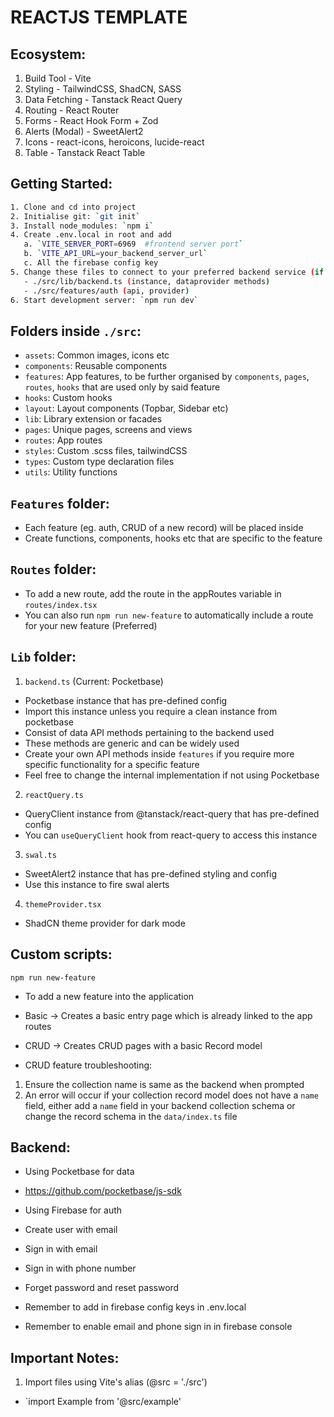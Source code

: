 # REACTJS TEMPLATE

## Ecosystem:

1. Build Tool - Vite
2. Styling - TailwindCSS, ShadCN, SASS
3. Data Fetching - Tanstack React Query
4. Routing - React Router
5. Forms - React Hook Form + Zod
6. Alerts (Modal) - SweetAlert2
7. Icons - react-icons, heroicons, lucide-react
8. Table - Tanstack React Table

## Getting Started:

```sh
1. Clone and cd into project
2. Initialise git: `git init`
3. Install node_modules: `npm i`
4. Create .env.local in root and add
   a. `VITE_SERVER_PORT=6969  #frontend server port`
   b. `VITE_API_URL=your_backend_server_url`
   c. All the firebase config key
5. Change these files to connect to your preferred backend service (if not pocketbase)
   - ./src/lib/backend.ts (instance, dataprovider methods)
   - ./src/features/auth (api, provider)
6. Start development server: `npm run dev`
```

## Folders inside `./src`:

- `assets`: Common images, icons etc
- `components`: Reusable components
- `features`: App features, to be further organised by `components`, `pages`, `routes`, `hooks` that are used only by said feature
- `hooks`: Custom hooks
- `layout`: Layout components (Topbar, Sidebar etc)
- `lib`: Library extension or facades
- `pages`: Unique pages, screens and views
- `routes`: App routes
- `styles`: Custom .scss files, tailwindCSS
- `types`: Custom type declaration files
- `utils`: Utility functions

## `Features` folder:

- Each feature (eg. auth, CRUD of a new record) will be placed inside
- Create functions, components, hooks etc that are specific to the feature

## `Routes` folder:

- To add a new route, add the route in the appRoutes variable in `routes/index.tsx`
- You can also run `npm run new-feature` to automatically include a route for your new feature (Preferred)

## `Lib` folder:

1. `backend.ts` (Current: Pocketbase)

- Pocketbase instance that has pre-defined config
- Import this instance unless you require a clean instance from pocketbase
- Consist of data API methods pertaining to the backend used
- These methods are generic and can be widely used
- Create your own API methods inside `features` if you require more specific functionality for a specific feature
- Feel free to change the internal implementation if not using Pocketbase

2. `reactQuery.ts`

- QueryClient instance from @tanstack/react-query that has pre-defined config
- You can `useQueryClient` hook from react-query to access this instance

3. `swal.ts`

- SweetAlert2 instance that has pre-defined styling and config
- Use this instance to fire swal alerts

4. `themeProvider.tsx`

- ShadCN theme provider for dark mode

## Custom scripts:

`npm run new-feature`

- To add a new feature into the application
- Basic -> Creates a basic entry page which is already linked to the app routes
- CRUD -> Creates CRUD pages with a basic Record model

- CRUD feature troubleshooting:

1. Ensure the collection name is same as the backend when prompted
2. An error will occur if your collection record model does not have a `name` field, either add a `name` field in your backend collection schema or change the record schema in the `data/index.ts` file

## Backend:

- Using Pocketbase for data
- https://github.com/pocketbase/js-sdk

- Using Firebase for auth
- Create user with email
- Sign in with email
- Sign in with phone number
- Forget password and reset password
- Remember to add in firebase config keys in .env.local
- Remember to enable email and phone sign in in firebase console

## Important Notes:

1. Import files using Vite's alias (@src = './src')

- `import Example from '@src/example'
